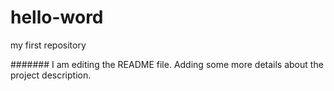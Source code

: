 # hello-word
my first repository

#######
I am editing the README file. Adding some more details about the project description.

